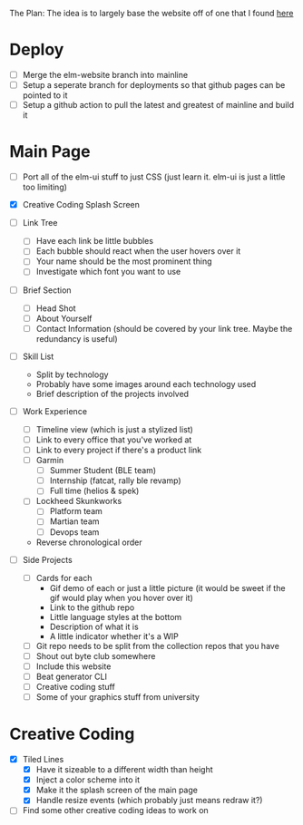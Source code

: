 The Plan:
The idea is to largely base the website off of one that I found
[here](https://jekyll-theme-minimal-resume.netlify.app/)

# Deploy

- [ ] Merge the elm-website branch into mainline
- [ ] Setup a seperate branch for deployments so that github pages can be pointed to it
- [ ] Setup a github action to pull the latest and greatest of mainline and build it

# Main Page

- [ ] Port all of the elm-ui stuff to just CSS (just learn it. elm-ui is just a little too limiting)

- [x] Creative Coding Splash Screen
- [ ] Link Tree
    - [ ] Have each link be little bubbles
    - [ ] Each bubble should react when the user hovers over it
    - [ ] Your name should be the most prominent thing
    - [ ] Investigate which font you want to use
- [ ] Brief Section
    - [ ] Head Shot
    - [ ] About Yourself
    - [ ] Contact Information (should be covered by your link tree. Maybe the redundancy is useful)
- [ ] Skill List
    - Split by technology
    - Probably have some images around each technology used
    - Brief description of the projects involved
- [ ] Work Experience
    - [ ] Timeline view (which is just a stylized list)
    - [ ] Link to every office that you've worked at
    - [ ] Link to every project if there's a product link
    - [ ] Garmin
        - [ ] Summer Student (BLE team)
        - [ ] Internship (fatcat, rally ble revamp)
        - [ ] Full time (helios & spek)
    - [ ] Lockheed Skunkworks
        - [ ] Platform team
        - [ ] Martian team
        - [ ] Devops team
    - Reverse chronological order
- [ ] Side Projects
    - [ ] Cards for each
        - Gif demo of each or just a little picture (it would be sweet if the gif would play when you hover over it)
        - Link to the github repo
        - Little language styles at the bottom
        - Description of what it is
        - A little indicator whether it's a WIP
    - [ ] Git repo needs to be split from the collection repos that you have
    - [ ] Shout out byte club somewhere
    - [ ] Include this website
    - [ ] Beat generator CLI
    - [ ] Creative coding stuff
    - [ ] Some of your graphics stuff from university

# Creative Coding

- [x] Tiled Lines
    - [x] Have it sizeable to a different width than height
    - [x] Inject a color scheme into it
    - [x] Make it the splash screen of the main page
    - [x] Handle resize events (which probably just means redraw it?)
- [ ] Find some other creative coding ideas to work on
